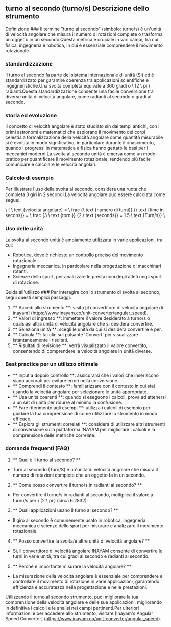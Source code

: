 ## turno al secondo (turno/s) Descrizione dello strumento

Definizione ###
Il termine "turno al secondo" (simbolo: turno/s) è un'unità di velocità angolare che misura il numero di rotazioni complete o trasforma un oggetto in un secondo.Questa metrica è cruciale in vari campi, tra cui fisica, ingegneria e robotica, in cui è essenziale comprendere il movimento rotazionale.

### standardizzazione
Il turno al secondo fa parte del sistema internazionale di unità (SI) ed è standardizzato per garantire coerenza tra applicazioni scientifiche e ingegneristiche.Una svolta completa equivale a 360 gradi o \ (2 \ pi \) radianti.Questa standardizzazione consente una facile conversione tra diverse unità di velocità angolare, come radianti al secondo o gradi al secondo.

### storia ed evoluzione
Il concetto di velocità angolare è stato studiato sin dai tempi antichi, con i primi astronomi e matematici che esplorano il movimento dei corpi celesti.La formalizzazione della velocità angolare come quantità misurabile si è evoluta in modo significativo, in particolare durante il rinascimento, quando i progressi in matematica e fisica hanno gettato le basi per i meccanici moderni.La svolta al secondo unità è emersa come un modo pratico per quantificare il movimento rotazionale, rendendo più facile comunicare e calcolare le velocità angolari.

### Calcolo di esempio
Per illustrare l'uso della svolta al secondo, considera una ruota che completa 3 giri in 2 secondi.La velocità angolare può essere calcolata come segue:

\ [
\ text {velocità angolare} = \ frac {\ text {numero di turni}} {\ text {time in secons}} = \ frac {3 \ text {torni}} {2 \ text {seconds}} = 1.5 \ text {Turn/s}}
\

### Uso delle unità
La svolta al secondo unità è ampiamente utilizzata in varie applicazioni, tra cui:
- Robotica, dove è richiesto un controllo preciso del movimento rotazionale.
- Ingegneria meccanica, in particolare nella progettazione di macchinari rotanti.
- Scienze dello sport, per analizzare le prestazioni degli atleti negli sport di rotazione.

Guida all'utilizzo ###
Per interagire con lo strumento di svolta al secondo, segui questi semplici passaggi:
1. ** Accedi allo strumento **: visita [il convertitore di velocità angolare di inayam] (https://www.inayam.co/unit-converter/angular_speed).
2. ** Valori di ingresso **: immettere il valore desiderato a turno/s o qualsiasi altra unità di velocità angolare che si desidera convertire.
3. ** Seleziona unità **: scegli le unità da cui si desidera convertire e per.
4. ** Calcola **: fai clic sul pulsante 'Convert' per visualizzare istantaneamente i risultati.
5. ** Risultati di revisione **: verrà visualizzato il valore convertito, consentendo di comprendere la velocità angolare in unità diverse.

### Best practice per un utilizzo ottimale
- ** Input a doppio controllo **: assicurarsi che i valori che inseriscono siano accurati per evitare errori nella conversione.
- ** Comprendi il contesto **: familiarizzare con il contesto in cui stai usando la velocità angolare per selezionare le unità appropriate.
- ** Usa unità coerenti **: quando si eseguono i calcoli, prova ad attenersi a un set di unità per ridurre al minimo la confusione.
- ** Fare riferimento agli esempi **: utilizza i calcoli di esempio per guidare la tua comprensione di come utilizzare lo strumento in modo efficace.
- ** Esplora gli strumenti correlati **: considera di utilizzare altri strumenti di conversione sulla piattaforma INAYAM per migliorare i calcoli e la comprensione delle metriche correlate.

### domande frequenti (FAQ)

1. ** Qual è il turno al secondo? **
- Turn al secondo (Turn/S) è un'unità di velocità angolare che misura il numero di rotazioni complete che un oggetto fa in un secondo.

2. ** Come posso convertire il turno/s in radianti al secondo? **
- Per convertire il turno/s in radianti al secondo, moltiplica il valore a turno/s per \ (2 \ pi \) (circa 6.2832).

3. ** Quali applicazioni usano il turno al secondo? **
- Il giro al secondo è comunemente usato in robotica, ingegneria meccanica e scienze dello sport per misurare e analizzare il movimento rotazionale.

4. ** Posso convertire la svolta/e altre unità di velocità angolare? **
- Sì, il convertitore di velocità angolare INAYAM consente di convertire le turni in varie unità, tra cui gradi al secondo e radianti al secondo.

5. ** Perché è importante misurare la velocità angolare? **
- La misurazione della velocità angolare è essenziale per comprendere e controllare il movimento di rotazione in varie applicazioni, garantendo efficienza e accuratezza nella progettazione e nelle prestazioni.

Utilizzando il turno al secondo strumento, puoi migliorare la tua comprensione della velocità angolare e delle sue applicazioni, migliorando in definitiva i calcoli e le analisi nei campi pertinenti.Per ulteriori informazioni e per accedere allo strumento, visitare [Inayam's Angular Speed ​​Converter] (https://www.inayam.co/unit-converter/angular_speed).